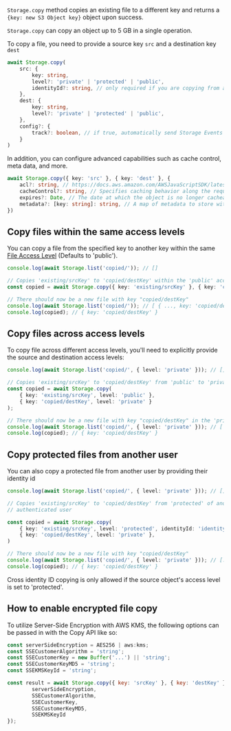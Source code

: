 `Storage.copy` method copies an existing file to a different key and returns a `{key: new S3 Object key}` object upon
success.

<amplify-callout>

`Storage.copy` can copy an object up to 5 GB in a single operation.

</amplify-callout>

To copy a file, you need to provide a source key `src` and a destination key `dest`

```typescript
await Storage.copy(
	src: { 
		key: string,
		level?: 'private' | 'protected' | 'public',
		identityId?: string, // only required if you are copying from a protected file 
	},
	dest: { 
		key: string,
		level?: 'private' | 'protected' | 'public',
	}, 
	config?: {
		track?: boolean, // if true, automatically send Storage Events to Amazon Pinpoint
	}
)
```

In addition, you can configure advanced capabilities such as cache control, meta data, and more.

```typescript
await Storage.copy({ key: 'src' }, { key: 'dest' }, {
	acl?: string, // https://docs.aws.amazon.com/AWSJavaScriptSDK/latest/AWS/S3.html#upload-property
	cacheControl?: string, // Specifies caching behavior along the request/reply chain
	expires?: Date, // The date at which the object is no longer cacheable
	metadata?: [key: string]: string, // A map of metadata to store with the object in S3
})
```

## Copy files within the same access levels

You can copy a file from the specified key to another key within the same [File Access Level](~/lib/storage/configureaccess.md) (Defaults to 'public').

```typescript
console.log(await Storage.list('copied/')); // []

// Copies 'existing/srcKey' to 'copied/destKey' within the 'public' access level
const copied = await Storage.copy({ key: 'existing/srcKey' }, { key: 'copied/destKey' });

// There should now be a new file with key "copied/destKey"
console.log(await Storage.list('copied/')); // [ { ..., key: 'copied/destKey' } ]
console.log(copied); // { key: 'copied/destKey' }
```

## Copy files across access levels

To copy file across different access levels, you'll need to explicitly provide the source and destination access levels:

```typescript
console.log(await Storage.list('copied/', { level: 'private' })); // []

// Copies 'existing/srcKey' to 'copied/destKey' from 'public' to 'private'
const copied = await Storage.copy(
	{ key: 'existing/srcKey', level: 'public' }, 
	{ key: 'copied/destKey', level: 'private' }
);

// There should now be a new file with key "copied/destKey" in the 'private' level
console.log(await Storage.list('copied/', { level: 'private' })); // [ { ..., key: 'copied/destKey' } ]
console.log(copied); // { key: 'copied/destKey' }
```

## Copy protected files from another user

You can also copy a protected file from another user by providing their identity id

```typescript
console.log(await Storage.list('copied/', { level: 'private' })); // []

// Copies 'existing/srcKey' to 'copied/destKey' from 'protected' of another identity ID to 'private' of the current
// authenticated user

const copied = await Storage.copy(
	{ key: 'existing/srcKey', level: 'protected', identityId: 'identityId' },
	{ key: 'copied/destKey', level: 'private' },
)

// There should now be a new file with key "copied/destKey"
console.log(await Storage.list('copied/', { level: 'private' })); // [..., key: 'copied/destKey']
console.log(copied); // { key: 'copied/destKey' }
```

<amplify-callout>

Cross identity ID copying is only allowed if the source object's access level is set to 'protected'.

</amplify-callout>

## How to enable encrypted file copy

To utilize Server-Side Encryption with AWS KMS, the following options can be passed in with the Copy API like so:

```javascript
const serverSideEncryption = AES256 | aws:kms;
const SSECustomerAlgorithm = 'string';
const SSECustomerKey = new Buffer('...') || 'string';
const SSECustomerKeyMD5 = 'string';
const SSEKMSKeyId = 'string';

const result = await Storage.copy({ key: 'srcKey' }, { key: 'destKey' }, {
		serverSideEncryption,
		SSECustomerAlgorithm,
		SSECustomerKey,
		SSECustomerKeyMD5,
		SSEKMSKeyId
});
```
